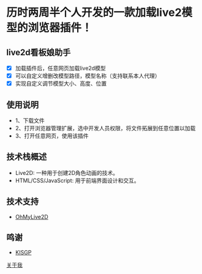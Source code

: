# 历时两周半个人开发的一款加载live2模型的浏览器插件！

## live2d看板娘助手
- [x] 加载插件后，任意网页加载live2d模型
- [x] 可以自定义增删改模型路径，模型名称（支持联系本人代理）
- [x] 实现自定义调节模型大小、高度、位置

## 使用说明
- 1、下载文件
- 2、打开浏览器管理扩展，选中开发人员权限，将文件拓展到任意位置以加载
- 3、打开任意网页，使用该插件

## 技术栈概述
- Live2D: 一种用于创建2D角色动画的技术。
- HTML/CSS/JavaScript: 用于前端界面设计和交互。

## 技术支持
- [OhMyLive2D](https://oml2d.com/)

## 鸣谢
- [KISGP](https://github.com/KISGP)

[关于我](https://www.allfather.top/) 
